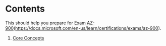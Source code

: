 # Contents

This should help you prepare for [Exam AZ-900](https://docs.microsoft.com/en-us/learn/certifications/exams/az-900)(https://docs.microsoft.com/en-us/learn/certifications/exams/az-900).

1. [Core Concepts](./1-describe-core-concepts.md)
